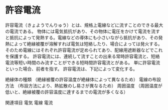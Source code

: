 # 許容電流

許容電流（きょようでんりゅう）とは、規格上電線などに流すことのできる最大の電流である。
物体には電気抵抗があり、その物体に電圧をかけて電流を流すと抵抗によって発熱する。電線などの導体にも小さいながら抵抗があり、その発熱によって絶縁被覆が溶解すれば電気は短絡したり、場合によっては発火する。そのため電線にはそれぞれ許容電流が定められてあり、配線用遮断器などでこれを保護する。
許容電流には、連続して流すことの出来る常時許容電流と、短絡電流等短い時間のみ流すことができる短時間許容電流とがある。
単に許容電流といった場合、前者を指す。
許容電流は、下記によって変化する。

絶縁体の種類 （絶縁被覆の許容温度が絶縁体によって異なるため）
電線の布設方法 （布設方法により、熱拡散のし易さが異なるため）
周囲温度 （周囲温度が低いと、絶縁被覆の許容温度に達するまでの電流が多くなる）

関連項目
電気
電線
電流